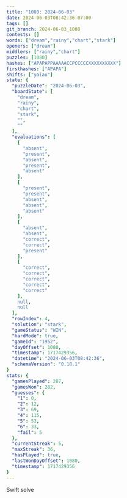 ```yaml
---
title: "1080: 2024-06-03"
date: 2024-06-03T08:42:36-07:00
tags: []
git_branch: 2024-06-03_1080
contests: []
words: ["dream","rainy","chart","stark"]
openers: ["dream"]
middlers: ["rainy","chart"]
puzzles: [1080]
hashes: ["APAPAPPAAAAACCPCCCCCXXXXXXXXXX"]
firsthashes: ["APAPA"]
shifts: ["yaiau"]
state: {
  "puzzleDate": "2024-06-03",
  "boardState": [
    "dream",
    "rainy",
    "chart",
    "stark",
    "",
    ""
  ],
  "evaluations": [
    [
      "absent",
      "present",
      "absent",
      "present",
      "absent"
    ],
    [
      "present",
      "present",
      "absent",
      "absent",
      "absent"
    ],
    [
      "absent",
      "absent",
      "correct",
      "correct",
      "present"
    ],
    [
      "correct",
      "correct",
      "correct",
      "correct",
      "correct"
    ],
    null,
    null
  ],
  "rowIndex": 4,
  "solution": "stark",
  "gameStatus": "WIN",
  "hardMode": true,
  "gameId": "1952",
  "dayOffset": 1080,
  "timestamp": 1717429356,
  "datetime": "2024-06-03T08:42:36",
  "schemaVersion": "0.18.1"
}
stats: {
  "gamesPlayed": 287,
  "gamesWon": 282,
  "guesses": {
    "1": 0,
    "2": 12,
    "3": 69,
    "4": 115,
    "5": 53,
    "6": 33,
    "fail": 5
  },
  "currentStreak": 5,
  "maxStreak": 36,
  "hasPlayed": true,
  "lastWonDayOffset": 1080,
  "timestamp": 1717429356
}
---
```

<!-- more -->
Swift solve
